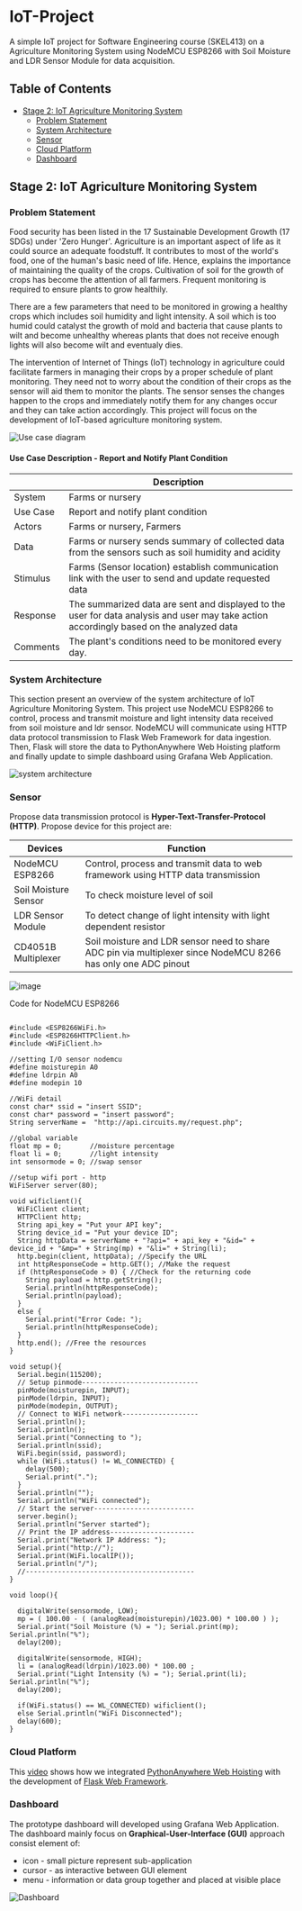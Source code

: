 # IoT-Project
A simple IoT project for Software Engineering course (SKEL413) on a Agriculture Monitoring System using NodeMCU ESP8266 with Soil Moisture and LDR Sensor Module for data acquisition.
## Table of Contents

- [Stage 2: IoT Agriculture Monitoring System](#stage-2-iot-agriculture-monitoring-system)
  * [Problem Statement](#problem-statement)
  * [System Architecture](#system-architecture)
  * [Sensor](#sensor)
  * [Cloud Platform](#cloud-platform)
  * [Dashboard](#dashboard)
## Stage 2: IoT Agriculture Monitoring System

### Problem Statement

Food security has been listed in the 17 Sustainable Development Growth (17 SDGs) under 'Zero Hunger'. Agriculture is an important aspect of life as it could source an adequate foodstuff. It contributes to most of the world's food, one of the human's basic need of life. Hence, explains the importance of maintaining the quality of the crops. Cultivation of soil for the growth of crops has become the attention of all farmers. Frequent monitoring is required to ensure plants to grow healthily.

There are a few parameters that need to be monitored in growing a healthy crops which includes soil humidity and light intensity. A soil which is too humid could catalyst the growth of mold and bacteria that cause plants to wilt and become unhealthy whereas plants that does not receive enough lights will also become wilt and eventualy dies.

The intervention of Internet of Things (IoT) technology in agriculture could facilitate farmers in managing their crops by a proper schedule of plant monitoring. They need not to worry about the condition of their crops as the sensor will aid them to monitor the plants. The sensor senses the changes happen to the crops and immediately notify them for any changes occur and they can take action accordingly. This project will focus on the development of IoT-based agriculture monitoring system. 


![Use case diagram](https://user-images.githubusercontent.com/117179191/204078717-975225ce-d453-486c-a0b9-196c8b93746e.JPG)

#### Use Case Description - Report and Notify Plant Condition


|        | Description |
| ------- | ---------------|
| System | Farms or nursery |
| Use Case | Report and notify plant condition |
| Actors | Farms or nursery, Farmers |
| Data | Farms or nursery sends summary of collected data from the sensors such as soil humidity and acidity |
| Stimulus | Farms (Sensor location) establish communication link with the user to send and update requested data |
| Response | The summarized data are sent and displayed to the user for data analysis and user may take action accordingly based on the analyzed data |
| Comments | The plant's conditions need to be monitored every day. |

### System Architecture

This section present an overview of the system architecture of IoT Agriculture Monitoring System. This project use NodeMCU ESP8266 to control, process and transmit moisture and light intensity data received from soil moisture and ldr sensor. NodeMCU will communicate using HTTP data protocol transmission to Flask Web Framework for data ingestion. Then, Flask will store the data to PythonAnywhere Web Hoisting platform and finally update to simple dashboard using Grafana Web Application.

![system architecture](https://github.com/SolaireAstora125/IoT-Project/blob/main/asset/architechture-stage2-v5.png)

### Sensor
Propose data transmission protocol is **Hyper-Text-Transfer-Protocol (HTTP)**. Propose device for this project are:

| Devices | Function |
| ------- | ---------------|
| NodeMCU ESP8266 | Control, process and transmit data to web framework using HTTP data transmission |
| Soil Moisture Sensor | To check moisture level of soil |
| LDR Sensor Module | To detect change of light intensity with light dependent resistor |
| CD4051B Multiplexer  | Soil moisture and LDR sensor need to share ADC pin via multiplexer since NodeMCU 8266 has only one ADC pinout|
 
 ![image](https://github.com/SolaireAstora125/IoT-Project/blob/main/asset/IMG_0133.jpg)
 
Code for NodeMCU ESP8266

```

#include <ESP8266WiFi.h>
#include <ESP8266HTTPClient.h>
#include <WiFiClient.h>

//setting I/O sensor nodemcu
#define moisturepin A0
#define ldrpin A0
#define modepin 10

//WiFi detail
const char* ssid = "insert SSID";
const char* password = "insert password";
String serverName =  "http://api.circuits.my/request.php";

//global variable
float mp = 0;       //moisture percentage
float li = 0;       //light intensity
int sensormode = 0; //swap sensor

//setup wifi port - http
WiFiServer server(80);

void wificlient(){
  WiFiClient client;
  HTTPClient http;
  String api_key = "Put your API key";
  String device_id = "Put your device ID";
  String httpData = serverName + "?api=" + api_key + "&id=" + device_id + "&mp=" + String(mp) + "&li=" + String(li);
  http.begin(client, httpData); //Specify the URL
  int httpResponseCode = http.GET(); //Make the request
  if (httpResponseCode > 0) { //Check for the returning code
    String payload = http.getString();
    Serial.println(httpResponseCode);
    Serial.println(payload);
  }
  else {
    Serial.print("Error Code: ");
    Serial.println(httpResponseCode);
  }
  http.end(); //Free the resources
}

void setup(){
  Serial.begin(115200);
  // Setup pinmode-----------------------------
  pinMode(moisturepin, INPUT);
  pinMode(ldrpin, INPUT);
  pinMode(modepin, OUTPUT);
  // Connect to WiFi network-------------------
  Serial.println();
  Serial.println();
  Serial.print("Connecting to ");
  Serial.println(ssid);
  WiFi.begin(ssid, password);
  while (WiFi.status() != WL_CONNECTED) {
    delay(500);
    Serial.print(".");
  }
  Serial.println("");
  Serial.println("WiFi connected");
  // Start the server-------------------------
  server.begin();
  Serial.println("Server started");
  // Print the IP address---------------------
  Serial.print("Network IP Address: ");
  Serial.print("http://");
  Serial.print(WiFi.localIP());
  Serial.println("/");
  //------------------------------------------
}

void loop(){
  
  digitalWrite(sensormode, LOW);
  mp = ( 100.00 - ( (analogRead(moisturepin)/1023.00) * 100.00 ) );
  Serial.print("Soil Moisture (%) = "); Serial.print(mp); Serial.println("%");
  delay(200);
  
  digitalWrite(sensormode, HIGH);
  li = (analogRead(ldrpin)/1023.00) * 100.00 ;
  Serial.print("Light Intensity (%) = "); Serial.print(li); Serial.println("%");
  delay(200);

  if(WiFi.status() == WL_CONNECTED) wificlient();
  else Serial.println("WiFi Disconnected");
  delay(600);
}

```
</details>

### Cloud Platform
This [video](https://www.youtube.com/watch?v=0j9s8jk-LtA&ab_channel=MOHDHAFEEZSHAHRIL) shows how  we integrated [PythonAnywhere Web Hoisting](https://www.pythonanywhere.com/) with the development of [Flask Web Framework](https://weather-m3.herokuapp.com/).

### Dashboard
The prototype dashboard will developed using Grafana Web Application. The dashboard mainly focus on **Graphical-User-Interface (GUI)** approach consist element of:
- icon - small picture represent sub-application
- cursor - as interactive between GUI element
- menu - information or data group together and placed at visible place

![Dashboard](https://github.com/SolaireAstora125/IoT-Project/blob/main/asset/dashboard.png)
